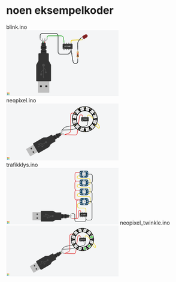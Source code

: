 # noen eksempelkoder

blink.ino<br>
<img src="https://github.com/udirbetalab/attiny/blob/master/files/ATtiny%20blink.png" width="300">
<br>
neopixel.ino<br>
<img src="https://github.com/udirbetalab/attiny/blob/master/files/ATtiny%20neopixel%20ring.png" width="300">
<br>
trafikklys.ino<br>
<img src="https://github.com/udirbetalab/attiny/blob/master/files/Trafikklys%20med%20ATTINY%20og%204%20neopixel.png" width="300">
neopixel_twinkle.ino<br>
<img src="https://github.com/udirbetalab/attiny/blob/master/files/ATtiny%20Twinkle%20neopixel.png" width="300">
